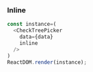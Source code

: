 ### Inline

<!--start-code-->
```js
const instance=(
  <CheckTreePicker
    data={data}
    inline
  />
)
ReactDOM.render(instance);
```
<!--end-code-->